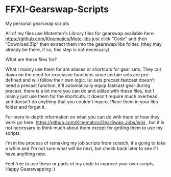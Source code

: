 # FFXI-Gearswap-Scripts
My personal gearswap scripts

All of my files use Motenten's Library files for gearswap available here: https://github.com/Kinematics/Mote-libs
just click "Code" and then "Download Zip" then extract them into the gearswap/libs folder. 
(they may already be there, if so, this step is not necessary)

What are these files for?

What I mainly use them for are aliases or shortcuts for gear sets. They cut down on the need for excessive functions since certain sets are
pre-defined and will follow their own logic. ie: sets.precast.fastcast doesn't need a precast function, it'll automatically equip fastcast gear during precast.
there is a lot more you can do and utilize with these files, but I mainly just use them for the shortcuts. It doesn't require much overhead and doesn't do
anything that you couldn't macro. Place them in your libs folder and forget it.

For more in-depth information on what you can do with them or how they work go here: https://github.com/Kinematics/GearSwap-Jobs/wiki , but it is not necessary to think much about them except for getting them to use my scripts.

I'm in the process of remaking my job scripts from scratch, it's going to take a while and I'm not sure what will be next, but check back later to see if I have anything new.

Feel free to use these or parts of my code to improve your own scripts.
Happy Gearswapping :)
